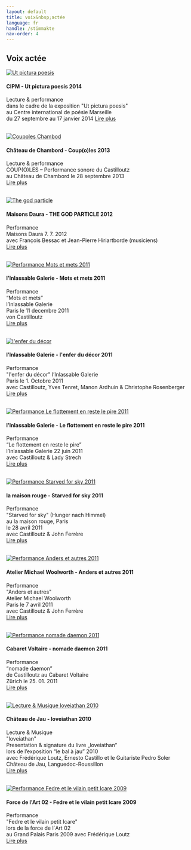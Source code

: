 ```yaml
---
layout: default
title: voix&nbsp;actée
language: fr
handle: /stimmakte
nav-order: 4
---
```

## Voix actée  
  
<a href="/fr/perfutpicturapoesis" title="Lire plus"><img src="/images/ut-pictura-poesis-expo2.jpg" alt="Ut pictura poesis" class="img-left"></a>
#### CIPM - Ut pictura poesis 2014  
  
Lecture & performance  
dans le cadre de la exposition "Ut pictura poesis"  
au Centre international de poésie Marseille  
du 27 septembre au 17 janvier 2014 
[Lire plus](/fr/perfutpicturapoesis "Ut pictura poesis 2014") 
<br style="clear:both" />
<br style="clear:both" />

<a href="/fr/perfcoupoles" title="Lire plus"><img src="/images/coupoles-performance-chambord0.jpg" alt="Coupoles Chambod" class="img-left"></a>
#### Château de Chambord - Coup(o)les 2013 
  
Lecture & performance  
COUP(O)LES – Performance sonore du Castilloutz  
au Château de Chambord le 28 septembre 2013  
[Lire plus](/fr/perfcoupoles "Coupoles Chambord") 
<br style="clear:both" />
<br style="clear:both" />

<a href="/fr/perfgodparticle" title="Lire plus"><img src="/images/godparticle0.jpg" alt="The god particle" class="img-left"></a>
#### Maisons Daura - THE GOD PARTICLE 2012  
  
Performance  
Maisons Daura 7. 7. 2012  
avec François Bessac et Jean-Pierre Hiriartborde (musiciens)  
[Lire plus](/fr/perfgodparticle "The god particle") 
<br style="clear:both" />
<br style="clear:both" />

<a href="/fr/perfmets" title="Lire plus"><img src="/galeries/performance-mets/voix-chocolactees.jpg" alt="Performance Mots et mets 2011" class="img-left"></a>
#### l’Inlassable Galerie - Mots et mets 2011 
  
Performance  
“Mots et mets”  
l’Inlassable Galerie  
Paris le 11 decembre 2011  
von Castilloutz  
[Lire plus](/fr/perfmets "Mots et mets") 
<br style="clear:both" />
<br style="clear:both" />

<a href="/fr/perfenfer" title="Lire plus"><img src="/galeries/performance-enferdudecor/l-enfer-du-decor-invitation-web-2.jpg" alt="l'enfer du décor" class="img-left"></a>
#### l’Inlassable Galerie  - l'enfer du décor 2011    
  
Performance  
"l'enfer du décor" 
l’Inlassable Galerie  
Paris le 1. Octobre 2011  
avec Castilloutz, Yves Tenret, Manon Ardhuin & Christophe Rosenberger  
[Lire plus](/fr/perfenfer "l'enfer du décor") 
<br style="clear:both" />
<br style="clear:both" />

<a href="/fr/perfdasschweben" title="Lire plus"><img src="/galeries/performance-dasschweben/invitation-22-juin-2011-vitrine-noir-web.jpg" alt="Performance Le flottement en reste le pire 2011" class="img-left"></a>
#### l’Inlassable Galerie - Le flottement en reste le pire 2011  

Performance  
“Le flottement en reste le pire”  
l’Inlassable Galerie 22 juin 2011     
avec Castilloutz & Lady Strech   
[Lire plus](/fr/perfdasschweben "Performance Le flottement en reste le pire 2011") 
<br style="clear:both" />
<br style="clear:both" />

<a href="/fr/perfstarvedforsky" title="Lire plus"><img src="/galeries/performance-starvedforsky/devant-starved-for-sky001-Ernesto-Castillo.jpg" alt="Performance Starved for sky 2011" class="img-left"></a>
#### la maison rouge - Starved for sky 2011  

Performance  
"Starved for sky" (Hunger nach Himmel)  
au la maison rouge, Paris  
le  28 avril 2011  
avec Castilloutz & John Ferrère  
[Lire plus](/fr/perfstarvedforsky "Performance Starved for sky 2011") 
<br style="clear:both" />
<br style="clear:both" />

<a href="/fr/perfanders" title="Lire plus"><img src="/galeries/performance-anderswoolworth/anders-einladung-Ernesto-Castillo.jpg" alt="Performance Anders et autres 2011" class="img-left"></a>
#### Atelier Michael Woolworth - Anders et autres 2011  

Performance  
"Anders et autres"   
Atelier Michael Woolworth  
Paris le 7 avril 2011  
avec Castilloutz & John Ferrère  
[Lire plus](/fr/perfanders "Performance Anders et autres 2011") 
<br style="clear:both" />
<br style="clear:both" />
  
<a href="/fr/perfnomadedaemon" title="Lire plus"><img src="/galeries/performance-nomadedaemon/IMG_0765.jpg" alt="Performance nomade daemon 2011" class="img-left"></a>
#### Cabaret Voltaire - nomade daemon 2011    
  
Performance  
“nomade daemon”  
de Castilloutz
au Cabaret Voltaire  
Zürich le 25. 01. 2011  
[Lire plus](/fr/perfnomadedaemon "Performance nomade daemon 2011") 
<br style="clear:both" />
<br style="clear:both" />

<a href="/fr/perfloveiathan" title="Lire plus"><img src="/galeries/performance-loveiathan/bal-a-jau.jpg" alt="Lecture & Musique loveiathan 2010" class="img-left"></a>
#### Château de Jau - loveiathan 2010    
  
Lecture & Musique  
"loveiathan"  
Presentation & signature du livre „loveiathan“  
lors de l’exposition “le bal à jau” 2010  
avec Frédérique Loutz, Ernesto Castillo et le Guitariste Pedro Soler  
Château de Jau, Languedoc-Roussillon  
[Lire plus](/fr/perfloveiathan "Lecture & Musique loveiathan 2010") 
<br style="clear:both" />
<br style="clear:both" />

<a href="/fr/perfforcedelart" title="Lire plus"><img src="/galeries/performance-forcedelart/DSCF0664.jpg" alt="Performance Fedre et le vilain petit Icare 2009" class="img-left"></a>
#### Force de l'Art 02 - Fedre et le vilain petit Icare 2009   
  
Performance  
"Fedre et le vilain petit Icare"  
lors de la force de l´Art 02  
au Grand Palais Paris 2009
avec Frédérique Loutz  
[Lire plus](/fr/perfforcedelart "Performance Fedre et le vilain petit Icare 2009") 
<br style="clear:both" />
<br style="clear:both" />
